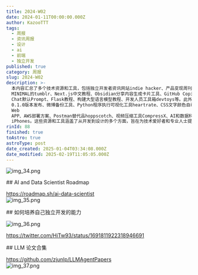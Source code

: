 ```yaml
---
title: 2024-W02
date: 2024-01-11T00:00:00.000Z
author: KazooTTT
tags:
  - 周报
  - 资讯周报
  - 设计
  - ai
  - 前端
  - 独立开发
published: true
category: 周报
slug: 2024-W02
description: >-
  本内容汇总了多个技术资源和工具，包括独立开发者资讯网站indie hacker、产品变现周刊、Figma渐变色模板、设计灵感来源DAILY
  MINIMAL的tumblr、Next.js中文教程、Obsidian分享内容生成卡片工具、GitHub Copilot
  Chat默认Prompt、Flask教程、构建大型语言模型教程、开发人员工具箱devtoys等。此外，还提到了Unity裁员、LangChain
  0.1.0版本发布、微博备份工具、Python程序执行可视化工具heartrate、CSS文字颜色自动适配背景色解决方案、RAG图解及翻译、JavaScript框架展望、GitHubDaily分享的开源项目、React原理图解、AI开发者伴侣gpt-pilot、哈佛大学Python数据科学课程、Meta打造Threads基础设施的方法、2023年终开源项目榜单、代码片段管理工具toolcat、Javascript/Next.js程序员出海架构、视频/Gif生成工具Kap、Sass模板、GPT
  Web
  APP、AWS部署方案、Postman替代品hoppscotch、视频压缩工具CompressX、AI和数据科学家路线图、独立开发能力培养指南、LLM论文合集、富文本编辑器PlateJS以及CSS展示的20+
  iPhones。这些资源和工具涵盖了从开发到设计的多个方面，旨在为技术爱好者和专业人士提供丰富的学习和参考材料。
rinId: 88
finished: true
toAstro: true
astroType: post
date_created: 2025-01-04T03:34:08.000Z
date_modified: 2025-02-19T11:05:05.000Z
---
```


![img_34.png](<https://pictures.kazoottt.top/2024/01/20240115-a6203168e2a78292ab7d0fad950f33ca.webp>)

​## AI and Data Scientist Roadmap

<https://roadmap.sh/ai-data-scientist>  
![img_35.png](<https://pictures.kazoottt.top/2024/01/20240115-0ef452c06914ff59cdfd3e390f508362.webp>)

​## 如何培养自己独立开发的能力

![img_36.png](<https://pictures.kazoottt.top/2024/01/20240115-97f4aae86dd3ca69dffd08081a0feb44.webp>)  

<https://twitter.com/HiTw93/status/1691811922318946691>

​## LLM 论文合集

<https://github.com/zjunlp/LLMAgentPapers>  
![img_37.png](<https://pictures.kazoottt.top/2024/01/20240115-6d568901ccc69e91b5285b9de238785e.webp>)
